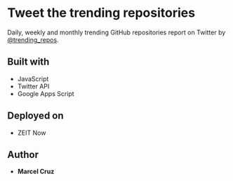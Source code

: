 # Tweet the trending repositories

Daily, weekly and monthly trending GitHub repositories report on Twitter by [@trending_repos](https://twitter.com/trending_repos).

## Built with

- JavaScript
- Twitter API
- Google Apps Script

## Deployed on

- ZEIT Now

## Author

- **Marcel Cruz**